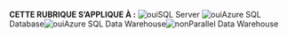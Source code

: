<Token>**CETTE RUBRIQUE S’APPLIQUE À :** ![oui](media/yes.png)SQL Server ![oui](media/yes.png)Azure SQL Database![oui](media/yes.png)Azure SQL Data Warehouse![non](media/no.png)Parallel Data Warehouse </Token>


